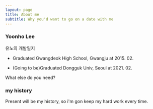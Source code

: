 ```yaml
---
layout: page
title: About me
subtitle: Why you'd want to go on a date with me
---
```


### Yoonho Lee
유노의 개발일지
- Graduated Gwangdeok High School, Gwangju at 2015. 02.

- (Going to be)Graduated Dongguk Univ, Seoul at 2021. 02.

What else do you need?

### my history

Present will be my history, so i'm gon keep my hard work every time.
